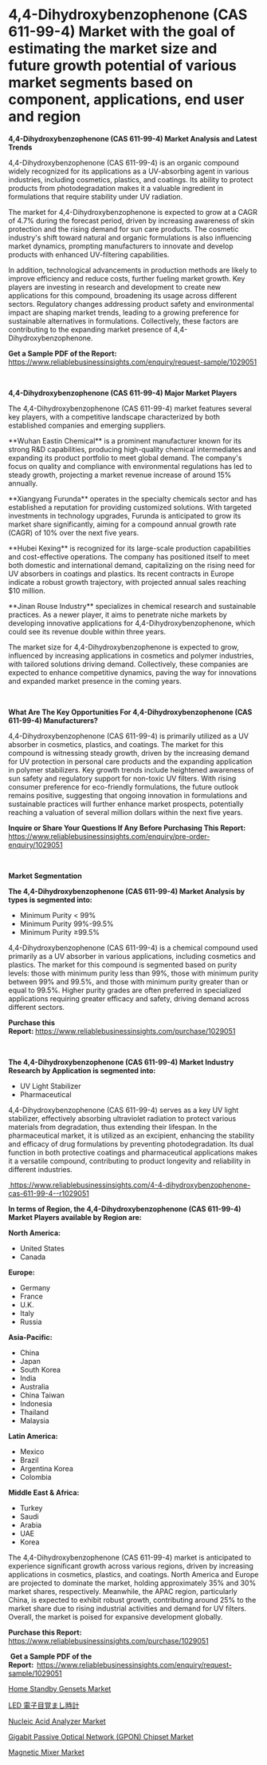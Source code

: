 <p><h1>4,4-Dihydroxybenzophenone (CAS 611-99-4) Market with the goal of estimating the market size and future growth potential of various market segments based on component, applications, end user and region</h1></p><p><strong>4,4-Dihydroxybenzophenone (CAS 611-99-4) Market Analysis and Latest Trends</strong></p>
<p><p>4,4-Dihydroxybenzophenone (CAS 611-99-4) is an organic compound widely recognized for its applications as a UV-absorbing agent in various industries, including cosmetics, plastics, and coatings. Its ability to protect products from photodegradation makes it a valuable ingredient in formulations that require stability under UV radiation.</p><p>The market for 4,4-Dihydroxybenzophenone is expected to grow at a CAGR of 4.7% during the forecast period, driven by increasing awareness of skin protection and the rising demand for sun care products. The cosmetic industry's shift toward natural and organic formulations is also influencing market dynamics, prompting manufacturers to innovate and develop products with enhanced UV-filtering capabilities. </p><p>In addition, technological advancements in production methods are likely to improve efficiency and reduce costs, further fueling market growth. Key players are investing in research and development to create new applications for this compound, broadening its usage across different sectors. Regulatory changes addressing product safety and environmental impact are shaping market trends, leading to a growing preference for sustainable alternatives in formulations. Collectively, these factors are contributing to the expanding market presence of 4,4-Dihydroxybenzophenone.</p></p>
<p><strong>Get a Sample PDF of the Report:&nbsp;</strong> <a href="https://www.reliablebusinessinsights.com/enquiry/request-sample/1029051">https://www.reliablebusinessinsights.com/enquiry/request-sample/1029051</a></p>
<p>&nbsp;</p>
<p><strong>4,4-Dihydroxybenzophenone (CAS 611-99-4) Major Market Players</strong></p>
<p><p>The 4,4-Dihydroxybenzophenone (CAS 611-99-4) market features several key players, with a competitive landscape characterized by both established companies and emerging suppliers. </p><p>**Wuhan Eastin Chemical** is a prominent manufacturer known for its strong R&D capabilities, producing high-quality chemical intermediates and expanding its product portfolio to meet global demand. The company's focus on quality and compliance with environmental regulations has led to steady growth, projecting a market revenue increase of around 15% annually.</p><p>**Xiangyang Furunda** operates in the specialty chemicals sector and has established a reputation for providing customized solutions. With targeted investments in technology upgrades, Furunda is anticipated to grow its market share significantly, aiming for a compound annual growth rate (CAGR) of 10% over the next five years. </p><p>**Hubei Kexing** is recognized for its large-scale production capabilities and cost-effective operations. The company has positioned itself to meet both domestic and international demand, capitalizing on the rising need for UV absorbers in coatings and plastics. Its recent contracts in Europe indicate a robust growth trajectory, with projected annual sales reaching $10 million.</p><p>**Jinan Rouse Industry** specializes in chemical research and sustainable practices. As a newer player, it aims to penetrate niche markets by developing innovative applications for 4,4-Dihydroxybenzophenone, which could see its revenue double within three years.</p><p>The market size for 4,4-Dihydroxybenzophenone is expected to grow, influenced by increasing applications in cosmetics and polymer industries, with tailored solutions driving demand. Collectively, these companies are expected to enhance competitive dynamics, paving the way for innovations and expanded market presence in the coming years.</p></p>
<p>&nbsp;</p>
<p><strong>What Are The Key Opportunities For 4,4-Dihydroxybenzophenone (CAS 611-99-4) Manufacturers?</strong></p>
<p><p>4,4-Dihydroxybenzophenone (CAS 611-99-4) is primarily utilized as a UV absorber in cosmetics, plastics, and coatings. The market for this compound is witnessing steady growth, driven by the increasing demand for UV protection in personal care products and the expanding application in polymer stabilizers. Key growth trends include heightened awareness of sun safety and regulatory support for non-toxic UV filters. With rising consumer preference for eco-friendly formulations, the future outlook remains positive, suggesting that ongoing innovation in formulations and sustainable practices will further enhance market prospects, potentially reaching a valuation of several million dollars within the next five years.</p></p>
<p><strong>Inquire or Share Your Questions If Any Before Purchasing This Report:</strong> <a href="https://www.reliablebusinessinsights.com/enquiry/pre-order-enquiry/1029051">https://www.reliablebusinessinsights.com/enquiry/pre-order-enquiry/1029051</a></p>
<p>&nbsp;</p>
<p><strong>Market Segmentation</strong></p>
<p><strong>The 4,4-Dihydroxybenzophenone (CAS 611-99-4) Market Analysis by types is segmented into:</strong></p>
<p><ul><li>Minimum Purity < 99%</li><li>Minimum Purity 99%-99.5%</li><li>Minimum Purity ≥99.5%</li></ul></p>
<p><p>4,4-Dihydroxybenzophenone (CAS 611-99-4) is a chemical compound used primarily as a UV absorber in various applications, including cosmetics and plastics. The market for this compound is segmented based on purity levels: those with minimum purity less than 99%, those with minimum purity between 99% and 99.5%, and those with minimum purity greater than or equal to 99.5%. Higher purity grades are often preferred in specialized applications requiring greater efficacy and safety, driving demand across different sectors.</p></p>
<p><strong>Purchase this Report:&nbsp;</strong><a href="https://www.reliablebusinessinsights.com/purchase/1029051">https://www.reliablebusinessinsights.com/purchase/1029051</a></p>
<p>&nbsp;</p>
<p><strong>The 4,4-Dihydroxybenzophenone (CAS 611-99-4) Market Industry Research by Application is segmented into:</strong></p>
<p><ul><li>UV Light Stabilizer</li><li>Pharmaceutical</li></ul></p>
<p><p>4,4-Dihydroxybenzophenone (CAS 611-99-4) serves as a key UV light stabilizer, effectively absorbing ultraviolet radiation to protect various materials from degradation, thus extending their lifespan. In the pharmaceutical market, it is utilized as an excipient, enhancing the stability and efficacy of drug formulations by preventing photodegradation. Its dual function in both protective coatings and pharmaceutical applications makes it a versatile compound, contributing to product longevity and reliability in different industries.</p></p>
<p><a href="https://www.reliablebusinessinsights.com/4-4-dihydroxybenzophenone-cas-611-99-4--r1029051">&nbsp;https://www.reliablebusinessinsights.com/4-4-dihydroxybenzophenone-cas-611-99-4--r1029051</a></p>
<p><strong>In terms of Region, the 4,4-Dihydroxybenzophenone (CAS 611-99-4) Market Players available by Region are:</strong></p>
<p>
    <p> <strong> North America: </strong>
        <ul>
            <li>United States</li>
            <li>Canada</li>
        </ul>
        </p> 
    <p> <strong> Europe: </strong>
        <ul>
            <li>Germany</li>
            <li>France</li>
            <li>U.K.</li>
            <li>Italy</li>
            <li>Russia</li>
        </ul>
        </p> 
    <p> <strong> Asia-Pacific: </strong>
        <ul>
            <li>China</li>
            <li>Japan</li>
            <li>South Korea</li>
            <li>India</li>
            <li>Australia</li>
            <li>China Taiwan</li>
            <li>Indonesia</li>
            <li>Thailand</li>
            <li>Malaysia</li>
        </ul>
        </p> 
    <p> <strong> Latin America: </strong>
        <ul>
            <li>Mexico</li>
            <li>Brazil</li>
            <li>Argentina Korea</li>
            <li>Colombia</li>
        </ul>
        </p> 
    <p> <strong> Middle East & Africa: </strong>
        <ul>
            <li>Turkey</li>
            <li>Saudi</li>
            <li>Arabia</li>
            <li>UAE</li>
            <li>Korea</li>
        </ul>
    </p>
    </p>
<p><p>The 4,4-Dihydroxybenzophenone (CAS 611-99-4) market is anticipated to experience significant growth across various regions, driven by increasing applications in cosmetics, plastics, and coatings. North America and Europe are projected to dominate the market, holding approximately 35% and 30% market shares, respectively. Meanwhile, the APAC region, particularly China, is expected to exhibit robust growth, contributing around 25% to the market share due to rising industrial activities and demand for UV filters. Overall, the market is poised for expansive development globally.</p></p>
<p><strong>Purchase this Report: </strong><a href="https://www.reliablebusinessinsights.com/purchase/1029051">https://www.reliablebusinessinsights.com/purchase/1029051</a></p>
<p>&nbsp;<strong>Get a Sample PDF of the Report:&nbsp;&nbsp;</strong><a href="https://www.reliablebusinessinsights.com/enquiry/request-sample/1029051">https://www.reliablebusinessinsights.com/enquiry/request-sample/1029051</a></p>
<p><strong></strong></p>
<p><p><a href="https://medium.com/@dannellbugess3/this-home-standby-gensets-market-research-report-evaluates-the-key-market-trends-drivers-and-e496c4171bed">Home Standby Gensets Market</a></p><p><a href="https://medium.com/@jamiebertrgnaum3545/led-electronic-alarm-clock-market-%E3%81%AE%E3%82%B0%E3%83%AD%E3%83%BC%E3%83%90%E3%83%AB%E5%B8%82%E5%A0%B4%E6%A6%82%E8%A6%81%E3%81%AF-%E4%B8%96%E7%95%8C%E3%81%8A%E3%82%88%E3%81%B3%E4%B8%BB%E8%A6%81%E5%B8%82%E5%A0%B4%E3%81%AB%E3%81%8A%E3%81%91%E3%82%8B%E6%A5%AD%E7%95%8C%E3%81%AB%E5%BD%B1%E9%9F%BF%E3%82%92%E4%B8%8E%E3%81%88%E3%82%8B%E4%B8%BB%E8%A6%81%E3%81%AA%E3%83%88%E3%83%AC%E3%83%B3%E3%83%89%E3%81%AB%E3%81%A4%E3%81%84%E3%81%A6-%E7%8B%AC%E8%87%AA%E3%81%AE%E8%A6%96%E7%82%B9%E3%82%92%E6%8F%90%E4%BE%9B%E3%81%97%E3%81%BE%E3%81%99-fadf8822ef48">LED 電子目覚まし時計</a></p><p><a href="https://www.linkedin.com/pulse/future-trajectory-nucleic-acid-analyzer-market-emerging-trends-kt5rf?trackingId=6scI2GPuSfqxOZI4wpLakg%3D%3D">Nucleic Acid Analyzer Market</a></p><p><a href="https://github.com/aiko92han/Market-Research-Report-List-1/blob/main/gigabit-passive-optical-network-gpon-chipset-market.md">Gigabit Passive Optical Network (GPON) Chipset Market</a></p><p><a href="https://www.linkedin.com/pulse/magnetic-mixer-market-indicators-size-regional-breakdown-wxfef?trackingId=tRjVIboWREmyVM52rBsBRw%3D%3D">Magnetic Mixer Market</a></p></p>